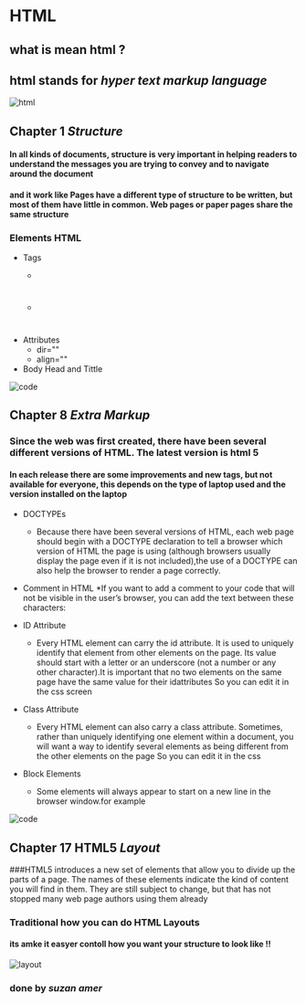 # HTML 
## what is mean html ?
## html stands for ***hyper text markup language***
![html](https://itarabs.com/wp-content/uploads/2017/10/%D8%A7%D9%8A-%D8%AA%D9%8A-%D8%A7%D9%84%D8%B9%D8%B1%D8%A8HTML5-1024x512.jpg)

## Chapter 1 ***Structure***

#### In all kinds of documents, structure is very important in helping readers to understand the messages you are trying to convey and to navigate around the document
 #### and it work like Pages have a different type of structure to be written, but most of them have little in common. Web pages or paper pages share the same structure

 ### Elements HTML 
 * Tags
     * <P></p>
     * <h1></h1>
 * Attributes
     * dir=""
     * align=""
 * Body Head and Tittle


![code](https://upload.wikimedia.org/wikipedia/commons/thumb/8/84/HTML.svg/260px-HTML.svg.png)

 ## Chapter 8  ***Extra Markup***
 ### Since the web was first created, there have been several different versions of HTML. The latest version is html 5

#### In each release there are some improvements and new tags, but not available for everyone, this depends on the type of laptop used and the version installed on the laptop

* DOCTYPEs
   * Because there have been several versions of HTML, each web page should begin with a DOCTYPE declaration to tell a browser which version of HTML the page is using (although browsers usually display the page even if it is not included),the use of a DOCTYPE can also help the browser to render a page correctly. 

* Comment in HTML
     *If you want to add a comment to your code that will not be visible in the user’s browser, you can add the text between these characters:


* ID Attribute
    *  Every HTML element can carry the id attribute. It is used to uniquely identify that element from other elements on the page. Its value should start with a letter or an underscore (not a number or any other character).It is important that no two elements on the same page have the same value for their idattributes So you can edit it in the css screen

* Class Attribute    
  *  Every HTML element can also carry a class attribute. Sometimes, rather than uniquely identifying one element within a document, you will want a way to identify several elements as being different from the other elements on the page So you can edit it in the css    
* Block Elements
  * Some elements will always appear to start on a new line in the browser window.for example <p>

![code](https://henryegloff.com/media/How-to-Code-a-Basic-Webpage-Using-HTML-Tutorial-2.jpg)  


 ## Chapter 17 HTML5 ***Layout***
###HTML5 introduces a new set of elements that allow you to divide up the parts of a page. The names of these elements indicate the kind of content you will find in them. They are still subject to change, but that has not stopped many web page authors using them already



### Traditional how you can do  HTML Layouts
#### its amke it easyer contoll how you want your structure to look like !!
 ![layout](https://www.w3schools.com/html/img_sem_elements.gif)


 ### done by ***suzan amer***



